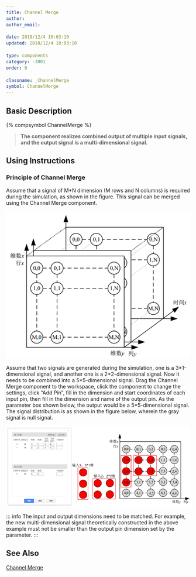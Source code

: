 ```yaml
---
title: Channel Merge
author: 
author_email:

date: 2018/12/4 10:03:10
updated: 2018/12/4 10:03:10

type: components
category: -3001
order: 0

classname: _ChannelMerge
symbol: ChannelMerge
---
```

## Basic Description
{% compsymbol ChannelMerge %}

> **The component realizes combined output of multiple input signals, and the output signal is a multi-dimensional signal.**

## Using Instructions

### Principle of Channel Merge  

Assume that a signal of M*N dimension (M rows and N columns) is required during the simulation, as shown in the figure. This signal can be merged using the Channel Merge component.

![信号图](comp_Mux/M1.png)

Assume that two signals are generated during the simulation, one is a 3\*1-dimensional signal, and another one is a 2\*2-dimensional signal. Now it needs to be combined into a 5\*5-dimensional signal. Drag the Channel Merge component to the workspace, click the component to change the settings, click “Add Pin”, fill in the dimension and start coordinates of each input pin, then fill in the dimension and name of the output pin. As the parameter box shown below, the output would be a 5*5-dimensional signal. The signal distribution is as shown in the figure below, wherein the gray signal is null signal.

![信号图3](comp_Mux/M3.png)

::: info
The input and output dimensions need to be matched. For example, the new multi-dimensional signal theoretically constructed in the above example must not be smaller than the output pin dimension set by the parameter.
:::


## See Also

[Channel Merge](comp_ChannelDeMerge.md)